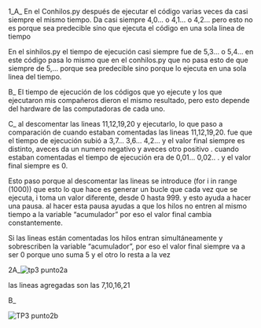 1_A_
En el Conhilos.py después de ejecutar el código varias veces da casi siempre el mismo tiempo. Da casi siempre 4,0... o 4,1… o 4,2… 
pero esto no es porque sea predecible sino que ejecuta el código en una sola linea de tiempo 

En el sinhilos.py el tiempo de ejecución  casi siempre fue de 5,3… o 5,4… 
en este código pasa lo mismo que en el conhilos.py que no pasa esto de que siempre de 5,… porque sea predecible sino porque lo ejecuta en una sola linea del tiempo.

B_ El tiempo de ejecución de los códigos que yo ejecute y los que ejecutaron mis compañeros dieron el mismo resultado, pero esto depende del hardware de las computadoras de cada uno.

C_ al descomentar las lineas 11,12,19,20 y ejecutarlo, lo que paso a comparación de cuando estaban comentadas las lineas 11,12,19,20. fue que el tiempo de ejecución subió a 3,7… 3,6… 4,2… y el valor final siempre es distinto, aveces da un numero negativo y aveces otro positivo . cuando estaban comentadas el tiempo de ejecución era de 0,01… 0,02.. . y el valor final siempre es 0.

Esto paso porque al descomentar las lineas se introduce (for i in range (1000)) que esto lo que hace es generar un bucle que cada vez que se ejecuta, i toma un valor diferente, desde 0 hasta 999.  y esto ayuda a hacer una pausa. al hacer esta pausa ayudas a que los hilos no entren al mismo tiempo a la variable “acumulador” por eso el valor final cambia constantemente.

Si las lineas están comentadas los hilos entran simultáneamente y sobrescriben la variable “acumulador”, por eso el valor final siempre va a ser 0 porque uno suma 5 y el otro lo resta a la vez

2A_![tp3 punto2a](https://github.com/ramicordoba4/ASO2024TPs/assets/166413942/0f154e6d-15e3-452e-9c34-1b4d19dded3f)

las lineas agregadas son las 7,10,16,21

B_

![TP3 punto2b](https://github.com/ramicordoba4/ASO2024TPs/assets/166413942/83970ff3-eca8-44c4-aa3b-611aa5ea17c4)

